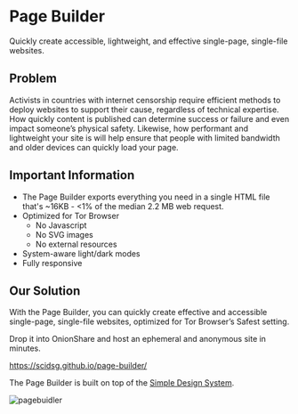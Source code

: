 # Page Builder

Quickly create accessible, lightweight, and effective single-page, single-file websites.

## Problem

Activists in countries with internet censorship require efficient methods to deploy websites to support their cause, regardless of technical expertise. How quickly content is published can determine success or failure and even impact someone’s physical safety. Likewise, how performant and lightweight your site is will help ensure that people with limited bandwidth and older devices can quickly load your page.

## Important Information

- The Page Builder exports everything you need in a single HTML file that's ~16KB - <1% of the median 2.2 MB web request.
- Optimized for Tor Browser
  - No Javascript
  - No SVG images
  - No external resources
- System-aware light/dark modes
- Fully responsive

## Our Solution

With the Page Builder, you can quickly create effective and accessible single-page, single-file websites, optimized for Tor Browser’s Safest setting.

Drop it into OnionShare and host an ephemeral and anonymous site in minutes. 

https://scidsg.github.io/page-builder/

The Page Builder is built on top of the [Simple Design System](https://github.com/scidsg/design-system). 

![pagebuidler](https://user-images.githubusercontent.com/28545431/214953513-8200f90b-611c-4bd2-8d96-3e593e4faccd.png)
